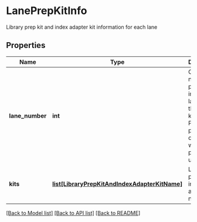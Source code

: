 # LanePrepKitInfo

Library prep kit and index adapter kit information for each lane
## Properties
Name | Type | Description | Notes
------------ | ------------- | ------------- | -------------
**lane_number** | **int** | Optional. If not provided, it implies all lanes have the same kits. Provided if per-lane content info was provided by user | [optional] 
**kits** | [**list[LibraryPrepKitAndIndexAdapterKitName]**](LibraryPrepKitAndIndexAdapterKitName.md) | Library prep kit and index adapter kit names | [optional] 

[[Back to Model list]](../README.md#documentation-for-models) [[Back to API list]](../README.md#documentation-for-api-endpoints) [[Back to README]](../README.md)


